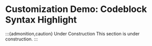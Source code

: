 # Customization Demo: Codeblock Syntax Highlight

:::{admonition,caution} Under Construction
This section is under construction.
:::
